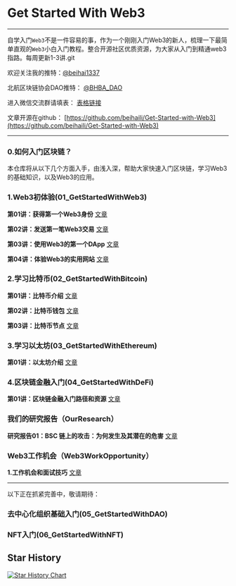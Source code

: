 # Get Started With Web3
---
自学入门`Web3`不是一件容易的事，作为一个刚刚入门Web3的新人，梳理一下最简单直观的`Web3`小白入门教程。整合开源社区优质资源，为大家从入门到精通web3指路。每周更新1-3讲.git

欢迎关注我的推特：[@beihai1337](https://twitter.com/beihai1337)

北航区块链协会DAO推特： [@BHBA_DAO](https://twitter.com/BHBA_DAO)

进入微信交流群请填表： [表格链接](https://forms.gle/QMBwL6LwZyQew1tX8)

文章开源在github： [https://github.com/beihaili/Get-Started-with-Web3](https://github.com/beihaili/Get-Started-with-Web3)

----

### 0.如何入门区块链？

本仓库将从以下几个方面入手，由浅入深，帮助大家快速入门区块链，学习Web3的基础知识，以及Web3的应用。

### 1.Web3初体验(01_GetStartedWithWeb3)

**第01讲：获得第一个Web3身份** [文章](https://github.com/beihaili/Get-Started-with-Web3/blob/main/01_GetStartedWithWeb3/01_FirstWeb3Identity/README.MD)

**第02讲：发送第一笔Web3交易** [文章](https://github.com/beihaili/Get-Started-with-Web3/blob/main/01_GetStartedWithWeb3/02_FirstWeb3Transaction/README.MD)

**第03讲：使用Web3的第一个DApp** [文章](https://github.com/beihaili/Get-Started-with-Web3/blob/main/01_GetStartedWithWeb3/03_FirstWeb3Dapp/README.MD)

**第04讲：体验Web3的实用网站** [文章](https://github.com/beihaili/Get-Started-with-Web3/blob/main/01_GetStartedWithWeb3/04_UsefulWeb3Sites/README.MD)

### 2.学习比特币(02_GetStartedWithBitcoin)

**第01讲：比特币介绍** [文章](https://github.com/beihaili/Get-Started-with-Web3/blob/main/02_GetStartedWithBitcoin/01_Overview/README.MD)

**第02讲：比特币钱包** [文章](https://github.com/beihaili/Get-Started-with-Web3/blob/main/02_GetStartedWithBitcoin/02_BitcoinWallet/README.MD)

**第03讲：比特币节点** [文章](https://github.com/beihaili/Get-Started-with-Web3/blob/main/02_GetStartedWithBitcoin/03_BitcoinCore/README.MD)

### 3.学习以太坊(03_GetStartedWithEthereum) 

**第01讲：以太坊介绍** [文章](https://github.com/beihaili/Get-Started-with-Web3/blob/main/03_GetStartedWithEthereum/01_Overview/README.MD)

### 4.区块链金融入门(04_GetStartedWithDeFi)

**第01讲：区块链金融入门路径和资源** [文章](https://github.com/beihaili/Get-Started-with-Web3/tree/main/04_GetStartedWithDeFi)

### 我们的研究报告（OurResearch）

**研究报告01：BSC 链上的攻击：为何发生及其潜在的危害** [文章](https://bhbadao.github.io/BSC-attack_cn.html)

### Web3工作机会（Web3WorkOpportunity）

**1.工作机会和面试技巧** [文章](https://github.com/beihaili/Get-Started-with-Web3/blob/main/Web3WorkOpportunities/README.md)

---
以下正在抓紧完善中，敬请期待：

### 去中心化组织基础入门(05_GetStartedWithDAO)

### NFT入门(06_GetStartedWithNFT)

## Star History
[![Star History Chart](https://api.star-history.com/svg?repos=beihaili/Get-Started-with-Web3&type=Date)](https://star-history.com/#beihaili/Get-Started-with-Web3&Date)